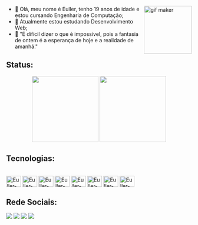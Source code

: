 <img align="right" height="130" src="https://i.picasion.com/pic92/16400735b75f5d3add97ab2c46cfc777.gif" border="0" alt="gif maker"></a>

- 🌠 Olá, meu nome é Euller, tenho 19 anos de idade e estou cursando Engenharia de Computação;
- 🚀 Atualmente estou estudando Desenvolvimento Web;
- 🌙 "É difícil dizer o que é impossivel, pois a fantasia de ontem é a esperança de hoje e a realidade de amanhã."


## Status:
<div align="center">
  <a href="https://github.com/EullerMachado"></a> 
  <img height="180em" src="https://github-readme-stats.vercel.app/api?username=EullerMachado&show_icons=true&theme=cobalt&include_all_commits=true&count_private=true"/>
  <img height="180em" src="https://github-readme-stats.vercel.app/api/top-langs/?username=EullerMachado&layout=compact&langs_count=7&theme=cobalt"/>
</div>
 
 ## Tecnologias: 
  <div style="display: inline_block"><br>
  <img align="center" alt="Euller-C" height="30" width="40"  src="https://cdn.jsdelivr.net/gh/devicons/devicon/icons/c/c-original.svg"/>
  <img align="center" alt="Euller-Js" height="30" width="40" src="https://cdn.jsdelivr.net/gh/devicons/devicon/icons/javascript/javascript-original.svg"/>
  <img align="center" alt="Euller-HTML5" height="30" width="40" src="https://cdn.jsdelivr.net/gh/devicons/devicon/icons/html5/html5-original.svg"/>
  <img align="center" alt="Euller-CSS3" height="30" width="40" src="https://cdn.jsdelivr.net/gh/devicons/devicon/icons/css3/css3-original.svg"/>
  <img align="center" alt="Euller-Next.JS" height="30" width="40" src="https://cdn.jsdelivr.net/gh/devicons/devicon/icons/nextjs/nextjs-line.svg"/>
  <img align="center" alt="Euller-Figma" height="30" width="40" src="https://cdn.jsdelivr.net/gh/devicons/devicon/icons/figma/figma-original.svg"/>
  <img align="center" alt="Euller-VsCode" height="30" width="40"  src="https://cdn.jsdelivr.net/gh/devicons/devicon/icons/vscode/vscode-original.svg"/>
  <img align="center" alt="Euller-VsCode" height="30" width="40"  src="https://cdn.jsdelivr.net/gh/devicons/devicon/icons/bootstrap/bootstrap-plain.svg"/>
 </div>

## Rede Sociais:
<div> 
  <a href="https://www.instagram.com/only_typicalboy/" target="_blank"><img src="https://img.shields.io/badge/-Instagram-%23E4405F?style=for-the-badge&logo=instagram&logoColor=white" target="_blank"></a>
 <a href="https://discord.gg/46s5Xt8tQm" target="_blank"><img src="https://img.shields.io/badge/Discord-7289DA?style=for-the-badge&logo=discord&logoColor=white" target="_blank"></a> 
  <a href = "eullermachado036@gmail.com"><img src="https://img.shields.io/badge/-Gmail-%23333?style=for-the-badge&logo=gmail&logoColor=white" target="_blank"></a>
  <a href="www.linkedin.com/in/eullermachado" target="_blank"><img src="https://img.shields.io/badge/-LinkedIn-%230077B5?style=for-the-badge&logo=linkedin&logoColor=white" target="_blank"></a>  
</div>
